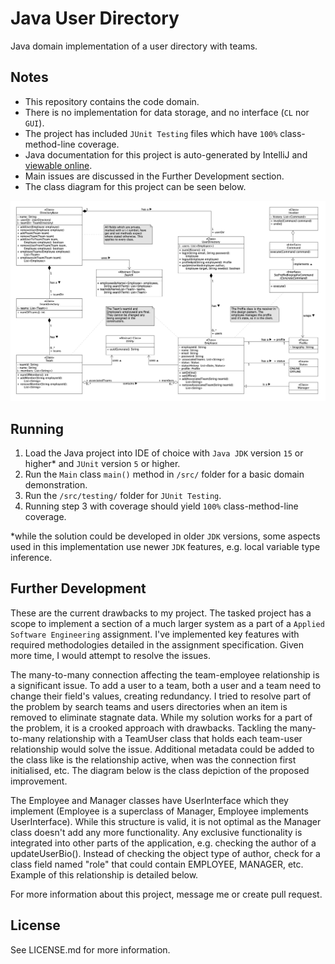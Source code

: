 # Java User Directory
Java domain implementation of a user directory with teams.

## Notes
- This repository contains the code domain.
- There is no implementation for data storage, and no interface (`CL` nor `GUI`).
- The project has included `JUnit Testing` files which have `100%` class-method-line coverage.
- Java documentation for this project is auto-generated by IntelliJ and [viewable online](https://dropcmd.github.io/Java-User-Directory/).
- Main issues are discussed in the Further Development section.
- The class diagram for this project can be seen below.

![Class Diagram](Class%20Diagram.png)

## Running
1. Load the Java project into IDE of choice with `Java JDK` version `15` or higher* and `JUnit` version `5` or higher.
2. Run the `Main` class `main()` method in `/src/` folder for a basic domain demonstration.
3. Run the `/src/testing/` folder for `JUnit Testing`.
4. Running step 3 with coverage should yield `100%` class-method-line coverage.

*while the solution could be developed in older `JDK` versions, some aspects used in this implementation use newer `JDK` features, e.g. local variable type inference.

## Further Development

These are the current drawbacks to my project. The tasked project has a scope to implement a section of a much larger system as a part of a `Applied Software Engineering` assignment. I've implemented key features with required methodologies detailed in the assignment specification. Given more time, I would attempt to resolve the issues.

The many-to-many connection affecting the team-employee relationship is a significant issue. To add a user to a team, both a user and a team need to change their field's values, creating redundancy. I tried to resolve part of the problem by search teams and users directories when an item is removed to eliminate stagnate data. While my solution works for a part of the problem, it is a crooked approach with drawbacks. Tackling the many-to-many relationship with a TeamUser class that holds each team-user relationship would solve the issue. Additional metadata could be added to the class like is the relationship active, when was the connection first initialised, etc. The diagram below is the class depiction of the proposed improvement.

The Employee and Manager classes have UserInterface which they implement (Employee is a superclass of Manager, Employee implements UserInterface). While this structure is valid, it is not optimal as the Manager class doesn't add any more functionality. Any exclusive functionality is integrated into other parts of the application, e.g. checking the author of a updateUserBio(). Instead of checking the object type of author, check for a class field named "role" that could contain EMPLOYEE, MANAGER, etc. Example of this relationship is detailed below.

For more information about this project, message me or create pull request.

## License

See LICENSE.md for more information.
